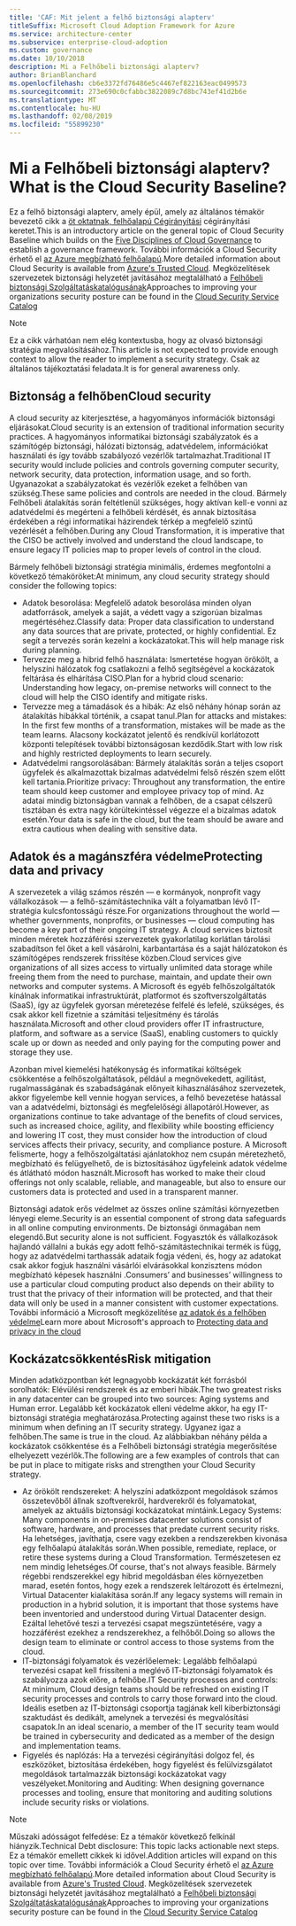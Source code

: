 ```yaml
---
title: 'CAF: Mit jelent a felhő biztonsági alapterv'
titleSuffix: Microsoft Cloud Adoption Framework for Azure
ms.service: architecture-center
ms.subservice: enterprise-cloud-adoption
ms.custom: governance
ms.date: 10/10/2018
description: Mi a Felhőbeli biztonsági alapterv?
author: BrianBlanchard
ms.openlocfilehash: cb6e3372fd76486e5c4467ef822163eac0499573
ms.sourcegitcommit: 273e690c0cfabbc3822089c7d8bc743ef41d2b6e
ms.translationtype: MT
ms.contentlocale: hu-HU
ms.lasthandoff: 02/08/2019
ms.locfileid: "55899230"
---
```

<!-- markdownlint-disable MD026 -->

# <a name="what-is-the-cloud-security-baseline"></a><span data-ttu-id="d977d-103">Mi a Felhőbeli biztonsági alapterv?</span><span class="sxs-lookup"><span data-stu-id="d977d-103">What is the Cloud Security Baseline?</span></span>

<span data-ttu-id="d977d-104">Ez a felhő biztonsági alapterv, amely épül, amely az általános témakör bevezető cikk a [öt oktatnak, felhőalapú Cégirányítási](../governance-disciplines.md) cégirányítási keretet.</span><span class="sxs-lookup"><span data-stu-id="d977d-104">This is an introductory article on the general topic of Cloud Security Baseline which builds on the [Five Disciplines of Cloud Governance](../governance-disciplines.md) to establish a governance framework.</span></span> <span data-ttu-id="d977d-105">További információk a Cloud Security érhető el [az Azure megbízható felhőalapú](https://azure.microsoft.com/overview/trusted-cloud/).</span><span class="sxs-lookup"><span data-stu-id="d977d-105">More detailed information about Cloud Security is available from [Azure's Trusted Cloud](https://azure.microsoft.com/overview/trusted-cloud/).</span></span> <span data-ttu-id="d977d-106">Megközelítések szervezetek biztonsági helyzetét javításához megtalálható a [Felhőbeli biztonsági Szolgáltatáskatalógusának](https://www.microsoft.com/security/information-protection)</span><span class="sxs-lookup"><span data-stu-id="d977d-106">Approaches to improving your organizations security posture can be found in the [Cloud Security Service Catalog](https://www.microsoft.com/security/information-protection)</span></span>

> [!NOTE]
> <span data-ttu-id="d977d-107">Ez a cikk várhatóan nem elég kontextusba, hogy az olvasó biztonsági stratégia megvalósításához.</span><span class="sxs-lookup"><span data-stu-id="d977d-107">This article is not expected to provide enough context to allow the reader to implement a security strategy.</span></span> <span data-ttu-id="d977d-108">Csak az általános tájékoztatási feladata.</span><span class="sxs-lookup"><span data-stu-id="d977d-108">It is for general awareness only.</span></span>

## <a name="cloud-security"></a><span data-ttu-id="d977d-109">Biztonság a felhőben</span><span class="sxs-lookup"><span data-stu-id="d977d-109">Cloud security</span></span>

<span data-ttu-id="d977d-110">A cloud security az kiterjesztése, a hagyományos információk biztonsági eljárásokat.</span><span class="sxs-lookup"><span data-stu-id="d977d-110">Cloud security is an extension of traditional information security practices.</span></span> <span data-ttu-id="d977d-111">A hagyományos informatikai biztonsági szabályzatok és a számítógép biztonsági, hálózati biztonság, adatvédelem, információkat használati és így tovább szabályozó vezérlők tartalmazhat.</span><span class="sxs-lookup"><span data-stu-id="d977d-111">Traditional IT security would include policies and controls governing computer security, network security, data protection, information usage, and so forth.</span></span> <span data-ttu-id="d977d-112">Ugyanazokat a szabályzatokat és vezérlők ezeket a felhőben van szükség.</span><span class="sxs-lookup"><span data-stu-id="d977d-112">These same policies and controls are needed in the cloud.</span></span> <span data-ttu-id="d977d-113">Bármely Felhőbeli átalakítás során feltétlenül szükséges, hogy aktívan kell-e vonni az adatvédelmi és megérteni a felhőbeli kérdését, és annak biztosítása érdekében a régi informatikai házirendek térkép a megfelelő szintű vezérlését a felhőben.</span><span class="sxs-lookup"><span data-stu-id="d977d-113">During any Cloud Transformation, it is imperative that the CISO be actively involved and understand the cloud landscape, to ensure legacy IT policies map to proper levels of control in the cloud.</span></span>

<span data-ttu-id="d977d-114">Bármely felhőbeli biztonsági stratégia minimális, érdemes megfontolni a következő témaköröket:</span><span class="sxs-lookup"><span data-stu-id="d977d-114">At minimum, any cloud security strategy should consider the following topics:</span></span>

* <span data-ttu-id="d977d-115">Adatok besorolása: Megfelelő adatok besorolása minden olyan adatforrások, amelyek a saját, a védett vagy a szigorúan bizalmas megértéséhez.</span><span class="sxs-lookup"><span data-stu-id="d977d-115">Classify data: Proper data classification to understand any data sources that are private, protected, or highly confidential.</span></span> <span data-ttu-id="d977d-116">Ez segít a tervezés során kezelni a kockázatokat.</span><span class="sxs-lookup"><span data-stu-id="d977d-116">This will help manage risk during planning.</span></span>
* <span data-ttu-id="d977d-117">Tervezze meg a hibrid felhő használata: Ismertetése hogyan örökölt, a helyszíni hálózatok fog csatlakozni a felhő segítségével a kockázatok feltárása és elhárítása CISO.</span><span class="sxs-lookup"><span data-stu-id="d977d-117">Plan for a hybrid cloud scenario: Understanding how legacy, on-premise networks will connect to the cloud will help the CISO identify and mitigate risks.</span></span>
* <span data-ttu-id="d977d-118">Tervezze meg a támadások és a hibák: Az első néhány hónap során az átalakítás hibákkal történik, a csapat tanul.</span><span class="sxs-lookup"><span data-stu-id="d977d-118">Plan for attacks and mistakes: In the first few months of a transformation, mistakes will be made as the team learns.</span></span> <span data-ttu-id="d977d-119">Alacsony kockázatot jelentő és rendkívül korlátozott központi telepítések további biztonságosan kezdődik.</span><span class="sxs-lookup"><span data-stu-id="d977d-119">Start with low risk and highly restricted deployments to learn securely.</span></span>
* <span data-ttu-id="d977d-120">Adatvédelmi rangsorolásában: Bármely átalakítás során a teljes csoport ügyfelek és alkalmazottak bizalmas adatvédelmi felső részén szem előtt kell tartania.</span><span class="sxs-lookup"><span data-stu-id="d977d-120">Prioritize privacy: Throughout any transformation, the entire team should keep customer and employee privacy top of mind.</span></span> <span data-ttu-id="d977d-121">Az adatai mindig biztonságban vannak a felhőben, de a csapat célszerű tisztában és extra nagy körültekintéssel végezze el a bizalmas adatok esetén.</span><span class="sxs-lookup"><span data-stu-id="d977d-121">Your data is safe in the cloud, but the team should be aware and extra cautious when dealing with sensitive data.</span></span>

## <a name="protecting-data-and-privacy"></a><span data-ttu-id="d977d-122">Adatok és a magánszféra védelme</span><span class="sxs-lookup"><span data-stu-id="d977d-122">Protecting data and privacy</span></span>

<span data-ttu-id="d977d-123">A szervezetek a világ számos részén &mdash; e kormányok, nonprofit vagy vállalkozások &mdash; a felhő-számítástechnika vált a folyamatban lévő IT-stratégia kulcsfontosságú része.</span><span class="sxs-lookup"><span data-stu-id="d977d-123">For organizations throughout the world &mdash; whether governments, nonprofits, or businesses &mdash; cloud computing has become a key part of their ongoing IT strategy.</span></span> <span data-ttu-id="d977d-124">A cloud services biztosít minden méretek hozzáférési szervezetek gyakorlatilag korlátlan tárolási szabadítson fel őket a kell vásárolni, karbantartása és a saját hálózatokon és számítógépes rendszerek frissítése közben.</span><span class="sxs-lookup"><span data-stu-id="d977d-124">Cloud services give organizations of all sizes access to virtually unlimited data storage while freeing them from the need to purchase, maintain, and update their own networks and computer systems.</span></span> <span data-ttu-id="d977d-125">A Microsoft és egyéb felhőszolgáltatók kínálnak informatikai infrastruktúrát, platformot és szoftverszolgáltatás (SaaS), így az ügyfelek gyorsan méretezése felfelé és lefelé, szükséges, és csak akkor kell fizetnie a számítási teljesítmény és tárolás használata.</span><span class="sxs-lookup"><span data-stu-id="d977d-125">Microsoft and other cloud providers offer IT infrastructure, platform, and software as a service (SaaS), enabling customers to quickly scale up or down as needed and only paying for the computing power and storage they use.</span></span>

<span data-ttu-id="d977d-126">Azonban mivel kiemelési hatékonyság és informatikai költségek csökkentése a felhőszolgáltatások, például a megnövekedett, agilitást, rugalmasságának és szabadságának előnyeit kihasználásához szervezetek, akkor figyelembe kell vennie hogyan services, a felhő bevezetése hatással van a adatvédelmi, biztonsági és megfelelőségi állapotáról.</span><span class="sxs-lookup"><span data-stu-id="d977d-126">However, as organizations continue to take advantage of the benefits of cloud services, such as increased choice, agility, and flexibility while boosting efficiency and lowering IT cost, they must consider how the introduction of cloud services affects their privacy, security, and compliance posture.</span></span> <span data-ttu-id="d977d-127">A Microsoft felismerte, hogy a felhőszolgáltatási ajánlatokhoz nem csupán méretezhető, megbízható és felügyelhető, de is biztosításához ügyfeleink adatok védelme és átlátható módon használt.</span><span class="sxs-lookup"><span data-stu-id="d977d-127">Microsoft has worked to make their cloud offerings not only scalable, reliable, and manageable, but also to ensure our customers data is protected and used in a transparent manner.</span></span>

<span data-ttu-id="d977d-128">Biztonsági adatok erős védelmet az összes online számítási környezetben lényegi eleme.</span><span class="sxs-lookup"><span data-stu-id="d977d-128">Security is an essential component of strong data safeguards in all online computing environments.</span></span> <span data-ttu-id="d977d-129">De biztonsági önmagában nem elegendő.</span><span class="sxs-lookup"><span data-stu-id="d977d-129">But security alone is not sufficient.</span></span> <span data-ttu-id="d977d-130">Fogyasztók és vállalkozások hajlandó vállalni a bukás egy adott felhő-számítástechnikai termék is függ, hogy az adatvédelmi tarthassák adataik fogja védeni, és, hogy az adatokat csak akkor fogjuk használni vásárlói elvárásokkal konzisztens módon megbízható képesek használni .</span><span class="sxs-lookup"><span data-stu-id="d977d-130">Consumers’ and businesses’ willingness to use a particular cloud computing product also depends on their ability to trust that the privacy of their information will be protected, and that their data will only be used in a manner consistent with customer expectations.</span></span> <span data-ttu-id="d977d-131">További információ a Microsoft megközelítése [az adatok és a felhőben védelme](https://go.microsoft.com/fwlink/?LinkId=808242&clcid=0x409)</span><span class="sxs-lookup"><span data-stu-id="d977d-131">Learn more about Microsoft's approach to [Protecting data and privacy in the cloud](https://go.microsoft.com/fwlink/?LinkId=808242&clcid=0x409)</span></span>

## <a name="risk-mitigation"></a><span data-ttu-id="d977d-132">Kockázatcsökkentés</span><span class="sxs-lookup"><span data-stu-id="d977d-132">Risk mitigation</span></span>

<span data-ttu-id="d977d-133">Minden adatközpontban két legnagyobb kockázatát két forrásból sorolhatók: Elévülési rendszerek és az emberi hibák.</span><span class="sxs-lookup"><span data-stu-id="d977d-133">The two greatest risks in any datacenter can be grouped into two sources: Aging systems and Human error.</span></span> <span data-ttu-id="d977d-134">Legalább két kockázatok elleni védelme akkor, ha egy IT-biztonsági stratégia meghatározása.</span><span class="sxs-lookup"><span data-stu-id="d977d-134">Protecting against these two risks is a minimum when defining an IT security strategy.</span></span> <span data-ttu-id="d977d-135">Ugyanez igaz a felhőben.</span><span class="sxs-lookup"><span data-stu-id="d977d-135">The same is true in the cloud.</span></span> <span data-ttu-id="d977d-136">Az alábbiakban néhány példa a kockázatok csökkentése és a Felhőbeli biztonsági stratégia megerősítése elhelyezett vezérlők.</span><span class="sxs-lookup"><span data-stu-id="d977d-136">The following are a few examples of controls that can be put in place to mitigate risks and strengthen your Cloud Security strategy.</span></span>

* <span data-ttu-id="d977d-137">Az örökölt rendszereket: A helyszíni adatközpont megoldások számos összetevőből állnak szoftverekről, hardverekről és folyamatokat, amelyek az aktuális biztonsági kockázatokat mintáink.</span><span class="sxs-lookup"><span data-stu-id="d977d-137">Legacy Systems: Many components in on-premises datacenter solutions consist of software, hardware, and processes that predate current security risks.</span></span> <span data-ttu-id="d977d-138">Ha lehetséges, javíthatja, csere vagy ezekben a rendszerekben kivonása egy felhőalapú átalakítás során.</span><span class="sxs-lookup"><span data-stu-id="d977d-138">When possible, remediate, replace, or retire these systems during a Cloud Transformation.</span></span> <span data-ttu-id="d977d-139">Természetesen ez nem mindig lehetséges.</span><span class="sxs-lookup"><span data-stu-id="d977d-139">Of course, that's not always feasible.</span></span> <span data-ttu-id="d977d-140">Bármely régebbi rendszerekkel egy hibrid megoldásban éles környezetben marad, esetén fontos, hogy ezek a rendszerek leltározott és értelmezni, Virtual Datacenter kialakítása során.</span><span class="sxs-lookup"><span data-stu-id="d977d-140">If any legacy systems will remain in production in a hybrid solution, it is important that those systems have been inventoried and understood during Virtual Datacenter design.</span></span> <span data-ttu-id="d977d-141">Ezáltal lehetővé teszi a tervezési csapat megszüntetésére, vagy a hozzáférést ezekhez a rendszerekhez, a felhőből.</span><span class="sxs-lookup"><span data-stu-id="d977d-141">Doing so allows the design team to eliminate or control access to those systems from the cloud.</span></span>
* <span data-ttu-id="d977d-142">IT-biztonsági folyamatok és vezérlőelemek: Legalább felhőalapú tervezési csapat kell frissíteni a meglévő IT-biztonsági folyamatok és szabályozza azok előre, a felhőbe.</span><span class="sxs-lookup"><span data-stu-id="d977d-142">IT Security processes and controls: At minimum, Cloud design teams should be refreshed on existing IT security processes and controls to carry those forward into the cloud.</span></span> <span data-ttu-id="d977d-143">Ideális esetben az IT-biztonsági csoportja tagjának kell kiberbiztonsági szaktudást és dedikált, amelynek a tervezési és megvalósítási csapatok.</span><span class="sxs-lookup"><span data-stu-id="d977d-143">In an ideal scenario, a member of the IT security team would be trained in cybersecurity and dedicated as a member of the design and implementation teams.</span></span>
* <span data-ttu-id="d977d-144">Figyelés és naplózás: Ha a tervezési cégirányítási dolgoz fel, és eszközöket, biztosítása érdekében, hogy figyelést és felülvizsgálatot megoldások tartalmazzák biztonsági kockázatokat vagy veszélyeket.</span><span class="sxs-lookup"><span data-stu-id="d977d-144">Monitoring and Auditing: When designing governance processes and tooling, ensure that monitoring and auditing solutions include security risks or violations.</span></span>

> [!NOTE]
> <span data-ttu-id="d977d-145">Műszaki adósságot felfedése: Ez a témakör következő felkínál hiányzik.</span><span class="sxs-lookup"><span data-stu-id="d977d-145">Technical Debt disclosure: This topic lacks actionable next steps.</span></span> <span data-ttu-id="d977d-146">Ez a témakör emellett cikkek ki idővel.</span><span class="sxs-lookup"><span data-stu-id="d977d-146">Addition articles will expand on this topic over time.</span></span> <span data-ttu-id="d977d-147">További információk a Cloud Security érhető el [az Azure megbízható felhőalapú](https://azure.microsoft.com/overview/trusted-cloud/).</span><span class="sxs-lookup"><span data-stu-id="d977d-147">More detailed information about Cloud Security is available from [Azure's Trusted Cloud](https://azure.microsoft.com/overview/trusted-cloud/).</span></span> <span data-ttu-id="d977d-148">Megközelítések szervezetek biztonsági helyzetét javításához megtalálható a [Felhőbeli biztonsági Szolgáltatáskatalógusának](https://www.microsoft.com/security/information-protection)</span><span class="sxs-lookup"><span data-stu-id="d977d-148">Approaches to improving your organizations security posture can be found in the [Cloud Security Service Catalog](https://www.microsoft.com/security/information-protection)</span></span>